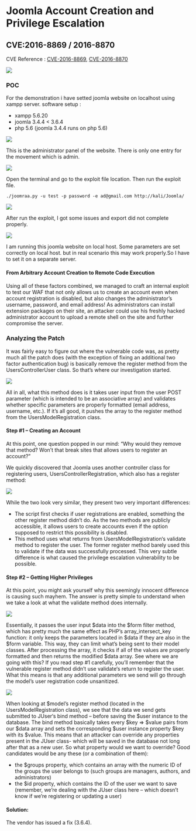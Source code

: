 # Joomla Account Creation and Privilege Escalation
## CVE:2016-8869 / 2016-8870

CVE Reference :  [CVE-2016-8869](https://cve.mitre.org/cgi-bin/cvename.cgi?name=CVE-2016-8869), [CVE-2016-8870](https://cve.mitre.org/cgi-bin/cvename.cgi?name=CVE-2016-8870)

![](/Images/1.jpg)

### POC

For the demonstration i have setted joomla website on localhost using xampp server.
software setup :
- xampp 5.6.20
- joomla 3.4.4 < 3.6.4
- php 5.6 (joomla 3.4.4 runs on php 5.6)

![](Images/11.PNG)

This is the administrator panel of the website. There is only one entry for the movement which is admin.

![](Images/12.PNG)

Open the terminal and go to the exploit file location. Then run the exploit file.
```
./joomraa.py -u test -p password -e ad@gmail.com http://kali/Joomla/
```
![](Images/13.PNG)

After run the exploit, I got some issues and export did not complete properly.

![](Images/14.PNG)

I am running this joomla website on local host. Some parameters are set correctly on local host. but in real scenario this may work properly.So I have to set it on a separate server.

#### From Arbitrary Account Creation to Remote Code Execution
Using all of these factors combined, we managed to craft an internal exploit to test our WAF that not only allows us to create an account even when account registration is disabled, but also changes the administrator’s username, password, and email address!
As administrators can install extension packages on their site, an attacker could use his freshly hacked administrator account to upload a remote shell on the site and further compromise the server.


### Analyzing the Patch
It was fairly easy to figure out where the vulnerable code was, as pretty much all the patch does (with the exception of fixing an additional two factor authentication bug) is basically remove the register method from the UsersControllerUser class. So that’s where our investigation started.

![](Images/2.png)

All in all, what this method does is it takes user input from the user POST parameter (which is intended to be an associative array) and validates whether specific parameters are properly formatted (email address, username, etc.). If it’s all good, it pushes the array to the register method from the UsersModelRegistration class.

#### Step #1 – Creating an Account

At this point, one question popped in our mind: “Why would they remove that method? Won’t that break sites that allows users to register an account?”

We quickly discovered that Joomla uses another controller class for registering users, UsersControllerRegistration, which also has a register method:

![](Images/3.png)

While the two look very similar, they present two very important differences:

- The script first checks if user registrations are enabled, something the other register method didn’t do. As the two methods are publicly accessible, it allows users to create accounts even if the option supposed to restrict this possibility is disabled.
- This method uses what returns from UsersModelRegistration‘s validate method to register the user. The former register method barely used this to validate if the data was successfully processed.
This very subtle difference is what caused the privilege escalation vulnerability to be possible.

#### Step #2 – Getting Higher Privileges

At this point, you might ask yourself why this seemingly innocent difference is causing such mayhem. The answer is pretty simple to understand when we take a look at what the validate method does internally.

![](Images/4.png)

Essentially, it passes the user input $data into the $form filter method, which has pretty much the same effect as PHP’s array_intersect_key function: it only keeps the parameters located in $data if they are also in the $form variable. This way, they can limit what’s being sent to their model classes. After processing the array, it checks if all of the values are properly formatted and then returns the modified $data array.
See where we are going with this? If you read step #1 carefully, you’ll remember that the vulnerable register method didn’t use validate‘s return to register the user.
What this means is that any additional parameters we send will go through the model’s user registration code unsanitized.

![](Images/5.png)

When looking at $model’s register method (located in the UsersModelRegistration class), we see that the data we send gets submitted to JUser‘s bind method – before saving the $user instance to the database.
The bind method basically takes every $key => $value pairs from our $data array and sets the corresponding $user instance property $key with its $value. This means that an attacker can override any properties present in the JUser class- which will be saved in the database not long after that as a new user.
So what property would we want to override? Good candidates would be any these (or a combination of them):

- the $groups property, which contains an array with the numeric ID of the groups the user belongs to (such groups are managers, authors, and administrators)
- the $id property, which contains the ID of the user we want to save (remember, we’re dealing with the JUser class here – which doesn’t know if we’re registering or updating a user)

#### Solution:   
The vendor has issued a fix (3.6.4).







